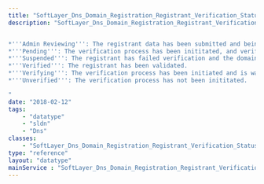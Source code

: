 ```yaml
---
title: "SoftLayer_Dns_Domain_Registration_Registrant_Verification_Status"
description: "SoftLayer_Dns_Domain_Registration_Registrant_Verification_Status models the state of the registrant. Here are the following status codes: 


*'''Admin Reviewing''': The registrant data has been submitted and being reviewed by compliance team.
*'''Pending''': The verification process has been inititated, and verification email will be sent.
*'''Suspended''': The registrant has failed verification and the domain has been suspended.
*'''Verified''': The registrant has been validated.
*'''Verifying''': The verification process has been initiated and is waiting for registrant response.
*'''Unverified''': The verification process has not been inititated.

"
date: "2018-02-12"
tags:
    - "datatype"
    - "sldn"
    - "Dns"
classes:
    - "SoftLayer_Dns_Domain_Registration_Registrant_Verification_Status"
type: "reference"
layout: "datatype"
mainService : "SoftLayer_Dns_Domain_Registration_Registrant_Verification_Status"
---
```

